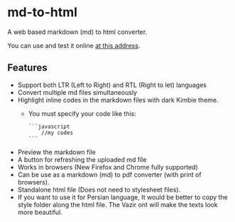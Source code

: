 # md-to-html
A web based markdown (md) to html converter.

You can use and test it online [at this address](http://ashkanph.github.io/md-to-html).

## Features
* Support both LTR (Left to Right) and RTL (Right to let) languages
* Convert multiple md files simultaneously
* Highlight inline codes in the markdown files with dark Kimbie theme.
  * You must specify your code like this:

        ```javascript
            //my codes
        ```
* Preview the markdown file
* A button for refreshing the uploaded md file 
* Works in browsers (New Firefox and Chrome fully supported)
* Can be use as a markdown (md) to pdf converter (with print of browsers).
* Standalone html file (Does not need to stylesheet files).
 * If you want to use it for Persian language, It would be better to copy the 
   style folder along the html file. The Vazir ont will make the texts look more 
   beautiful.  

